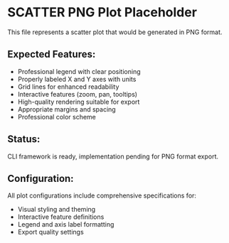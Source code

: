 # SCATTER PNG Plot Placeholder

This file represents a scatter plot that would be generated in PNG format.

## Expected Features:
- Professional legend with clear positioning
- Properly labeled X and Y axes with units
- Grid lines for enhanced readability
- Interactive features (zoom, pan, tooltips)
- High-quality rendering suitable for export
- Appropriate margins and spacing
- Professional color scheme

## Status:
CLI framework is ready, implementation pending for PNG format export.

## Configuration:
All plot configurations include comprehensive specifications for:
- Visual styling and theming
- Interactive feature definitions
- Legend and axis label formatting
- Export quality settings
